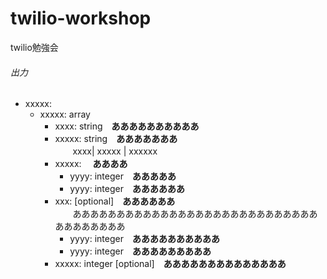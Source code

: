 # twilio-workshop
twilio勉強会


###### 出力
* xxxxx: 
  * xxxxx: array
    * xxxx: string　**ああああああああああ**
    * xxxxx: string　**あああああああ**  
　　xxxx| xxxxx | xxxxxx 
    * xxxxx: 　**ああああ**
      * yyyy: integer　**あああああ**
      * yyyy: integer　**ああああああ**
    * xxx:  [optional]　**ああああああ**  
　　ああああああああああああああああああああああああああああああああああああ
      * yyyy: integer　**ああああああああああ**
      * yyyy: integer　**あああああああああ**
    * xxxxx: integer [optional]　**ああああああああああああああ**  
